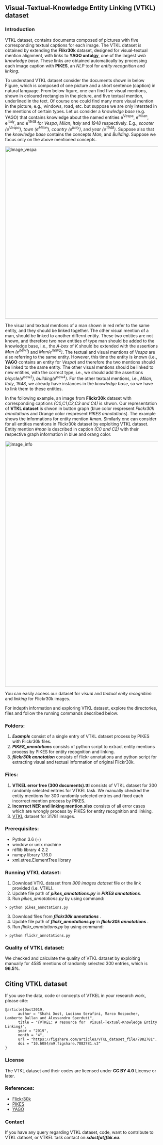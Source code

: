 ## Visual-Textual-Knowledge Entity Linking (VTKL) dataset
### Introduction
VTKL dataset, contains documents composed of pictures with five corresponding textual captions for each image. The VTKL dataset is obtained by extending the **Flikr30k** dataset, designed for visual-textual mention alignment, with links to **YAGO ontolgy**, one of the largest *web knowledge base*. These links are obtained automatically by processing each image caption with **PIKES**, an *NLP* tool for *entity recognition* and *linking*. 


To understand VTKL dataset consider the documents shown in below Figure, which is composed of one picture and a short sentence (caption) in natural language. From below figure, one can find five visual mentions, shown in coloured rectangles in the picture, and five textual mention, underlined in the text. Of course one could find many more visual mention in the picture, e.g., windows, road, etc. but suppose we are only intersted in the mentions of certain types. Let us consider a *knowledge base* (e.g. YAGO) that contains knowledge about the named entities e<sup>Vespa</sup>, e<sup>Milan</sup>, e<sup>Italy</sup>, and e<sup>1948</sup> for *Vespa*, *Milan*, *Italy* and *1948* respectively. E.g., *scooter (e<sup>Vespa</sup>)*, *town (e<sup>Milan</sup>), country (e<sup>Italy</sup>)*, and *year (e<sup>1948</sup>)*. Suppose also that the *knowledge base* contains the concepts *Man*, and *Building*. Suppose we focus only on the above mentioned concepts.


<img width="568" alt="Image_vespa" src="https://user-images.githubusercontent.com/25593410/54939550-25539980-4f29-11e9-986b-08d88e371506.png">


The visual and textual mentions of a man shown in red refer to the same entity, and they should be linked together. The other visual mention of a man, should be linked to another differnt entity. These two entities are not known, and therefore two new entities of type man should be added to the knowledge base, i.e., the *A-box* of *K* should be extended with the assertions *Man (e<sup>new1</sup>)* and *Man(e<sup>new2</sup>)*. The textual and visual mentions of *Vespa* are also referring to the same entity. However, this time the entity is known (i.e., **YAGO** contains an entity for *Vespa*) and therefore the two mentions should be linked to the same entity. The other visual mentions should be linked to new entities, with the correct type, i.e., we should add the assertions *bicycle(e<sup>new3</sup>)*, *building(e<sup>new4</sup>)*. For the other textual mentions, i.e., *Milan*, *Italy*, *1948*, we already have instances in the *knowledge base*, so we have to link them to these entities.

In the following example, an image from **Flickr30k** dataset with corresponding captions *(C0,C1,C2,C3 and C4)* is shwon. Our representation of **VTKL dataset** is shwon in button graph (blue color respresent *Flickr30k annotations* and Orange color respresent *PIKES annotations*). The example shows the informations for entity mention *#man*. Similarly one can consider for all entities mentions in Flickr30k dataset by exploiting VTKL dataset. Entity mention *#man* is described in caption *(C0 and C2)* with their respective graph information in blue and orang color.


<img width="810" alt="image_info" src="https://user-images.githubusercontent.com/25593410/54940311-ca22a680-4f2a-11e9-8366-7ffa043d1dcf.png">

You can easily access our dataset for *visual* and *textual enity recognition* and *linking* for Flickr30k images.

For indepth information and exploring VTKL dataset, explore the directories, files and follow the running commands described below.

### Folders:
1. ***Example*** consist of a single entry of VTKL dataset process by PIKES with Flickr30k files.
2. ***PIKES_annotations*** consists of python script to extract entity mentions process by PIKES for entity recognition and linking.
3. ***flickr30k annotation*** consists of flickr annotations and python script for extracting visual and textual information of original Flickr30k.

### Files:
1. **VTKEL error free (300 documents).ttl** consists of VTKL dataset for 300 randomly selected entries for VTKEL task. We manually checked the entity mentions for 300 randomly selected entries and fixed each incorrect mention process by PIKES.
2. **Incorrect NER and linking mention.xlsx** consists of all error cases which are wrongly process by PIKES for entity recognition and linking.
3. [VTKL](https://figshare.com/articles/VTKL_dataset_file/7882781) dataset for 31781 images.

### Prerequisites:
- Python 3.6 (+)
- window or unix machine
- rdflib library 4.2.2
- numpy library 1.16.0
- xml.etree.ElementTree library

### Running VTKL dataset:
1. Download VTKL dataset from *300 images dataset* file or the link provided (i.e. VTKL).
2. Update file path of ***pikes_annotations.py*** in ***PIKES annotations***.
3. Run *pikes_annotations.py* by using command:
```
> python pikes_annotations.py
```
3. Download files from ***flickr30k annotations*** .
4. Update file path of ***flickr_annotations.py*** in ***flickr30k annotations*** .
5. Run *flickr_annotations.py* by using command:
```
> python flickr_annotations.py
```
### Quality of VTKL dataset:
We checked and calculate the quality of VTKL dataset by exploiting manually for 4585 mentions of randomly selected 300 entries, which is **96.5%**.

## Citing VTKL dataset
If you use the data, code or concepts of VTKEL in your research work, please cite:
```
@article{Dost2019,
      author = "Shahi Dost, Luciano Serafini, Marco Rospocher, Lamberto Ballan and Alessandro Sperduti",
      title = "{VTKEL: A resource for  Visual-Textual-Knowledge Entity Linking}",
      year = "2019",
      month = "4",
      url = "https://figshare.com/articles/VTKL_dataset_file/7882781",
      doi = "10.6084/m9.figshare.7882781.v3"
}
```
### License
The VTKL dataset and their codes are licensed under **CC BY 4.0** License or later.
### References:
- [Flickr30k](http://slazebni.cs.illinois.edu/publications/ijcv16_flickr30k.pdf)
- [PIKES](http://pikes.fbk.eu)
- [YAGO](https://www.mpi-inf.mpg.de/departments/databases-and-information-systems/research/yago-naga/yago/)


### Contact
If you have any query regarding VTKL dataset, code, want to contribute to VTKL dataset, or VTKEL task contact on ***sdost[at]fbk.eu***.

